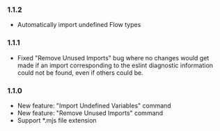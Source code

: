### 1.1.2
- Automatically import undefined Flow types

### 1.1.1
- Fixed "Remove Unused Imports" bug where no changes would get made if an import corresponding to
  the eslint diagnostic information could not be found, even if others could be.

### 1.1.0
- New feature: "Import Undefined Variables" command
- New feature: "Remove Unused Imports" command
- Support *.mjs file extension
